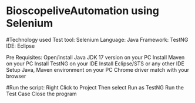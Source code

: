 # BioscopeliveAutomation using Selenium

#Technology used
Test tool: Selenium
Language: Java
Framework: TestNG
IDE: Eclipse

Pre Requisites:
Open/install Java JDK 17 version on your PC
Install Maven on your PC
Install TestNG on your IDE
Install Eclipse/STS or any other IDE
Setup Java, Maven environment on your PC
Chrome driver match with your browser

#Run the script:
Right Click to Project
Then select Run as TestNG
Run the Test Case
Close the program
